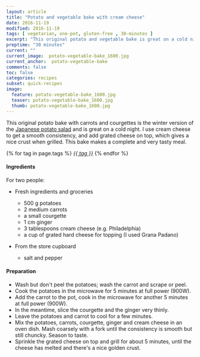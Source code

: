 ```yaml
---
layout: article
title: "Potato and vegetable bake with cream cheese"
date: 2016-11-19
modified: 2016-11-19
tags: [ vegetarian, one-pot, gluten-free , 30-minutes ]
excerpt: "This original potato and vegetable bake is great on a cold night."
preptime: "30 minutes"
current: ""
current_image:  potato-vegetable-bake_1600.jpg
current_anchor:  potato-vegetable-bake
comments: false
toc: false
categories: recipes
subset: quick-recipes
image:
  feature: potato-vegetable-bake_1600.jpg
  teaser: potato-vegetable-bake_1600.jpg
  thumb: potato-vegetable-bake_1600.jpg
---
```


This original potato bake with carrots and courgettes is the winter version of the [Japanese potato salad]({{site.url}}/recipes/japanese-potato-salad/) and is great on a cold night. I use cream cheese to get a smooth consistency, and add grated cheese on top, which gives a nice crust when grilled. This bake makes a complete and very tasty meal.


{% for tag in page.tags %}&nbsp;<a class="post-tag" href="{{ site.url}}/tags/#{{ tag }}">_{{ tag }}_</a>&nbsp;{% endfor %}

#### Ingredients

For two people:

- Fresh ingredients and groceries

  - 500 g potatoes
  - 2 medium carrots
  - a small courgette
  - 1 cm ginger
  - 3 tablespoons cream cheese (e.g. Philadelphia)
  - a cup of grated hard cheese for topping (I used Grana Padano)

- From the store cupboard  
  - salt and pepper

#### Preparation

  - Wash but don't peel the potatoes; wash the carrot and scrape or peel.
  - Cook the potatoes in the microwave for 5 minutes at full power (900W).
  - Add the carrot to the pot, cook in the microwave for another 5 minutes at full power (900W).
  - In the meantime, slice the courgette and the ginger very thinly.
  - Leave the potatoes and carrot to cool for a few minutes. 
  - Mix the potatoes, carrots, courgette, ginger and cream cheese in an oven dish. Mash coarsely with a fork until the consistency is smooth but still chuncky. Season to taste.
  - Sprinkle the grated cheese on top and grill for about 5 minutes, until the cheese has melted and there's a nice golden crust.
